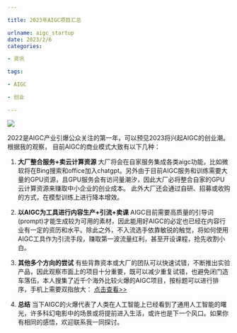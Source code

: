 ```yaml
---

title: 2023年AIGC项目汇总

urlname: aigc_startup
date: 2023/2/6
categories: 

- 资讯

tags:

- AIGC

- 创业

---
```

![](http://i8.hexun.com/2023-02-06/207745518.jpg)

2022是AIGC产业引爆公众关注的第一年，可以预见2023将兴起AIGC的创业潮。根据我的观察， 目前AIGC的商业模式大致有以下几种：

1. **大厂整合服务+卖云计算资源**
 大厂将会在自家服务集成各类aigc功能，比如微软将在Bing搜索和office加入chatgpt。另外由于目前AIGC服务和训练需要大量的GPU资源，且GPU服务会有访问量潮汐，因此大厂必将整合自家的GPU云计算资源来赚取中小企业的创业成本。
 此外大厂还会通过自研、招募或收购的方式，在模型训练上进行降本增效。


2. **以AIGC为工具进行内容生产+引流+卖课**
AIGC目前需要高质量的引导词(prompt)才能生成较为可用的素材，因此能用好AIGC的必定也已经在内容行业有一定的资历和水平。除此之外，不入流选手依靠敏锐的触觉，将如何使用AIGC工具作为引流手段，赚取第一波流量红利，甚至开设课程，抢先收割小白。


3. **其他多个方向的尝试**
有些背靠资本或大厂的团队可以快速试错，不断推出实验产品，因此观察市面上的项目十分重要，既可以减少重复试错，也避免闭门造车落伍，本人搜集了近千个海外比较火爆的AIGC项目，按标题可以进行排序，手机上需要双指放大：
[点击查看>>](/Quant/aigc.html )


4. **总结**
当下AIGC的火爆代表了人类在人工智能上已经看到了通用人工智能的曙光，许多科幻电影中的场景或将提前进入生活，或许也是下一个风口。如果你有相同的感悟，欢迎联系我一同探讨。